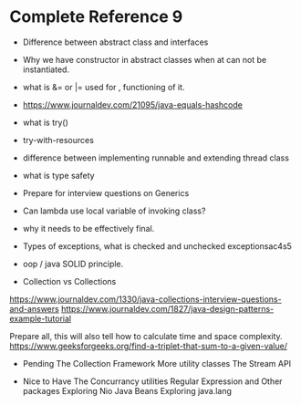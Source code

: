 # Complete Reference 9 

* Difference between abstract class and interfaces
* Why we have constructor in abstract classes when at can not be instantiated.
* what is &= or |= used for , functioning of it.

* https://www.journaldev.com/21095/java-equals-hashcode

* what is try()
* try-with-resources

* difference between implementing runnable and extending thread class
* what is type safety
* Prepare for interview questions on Generics


* Can lambda use local variable of invoking class?
* why it needs to be effectively final.

* Types of exceptions, what is checked and unchecked exceptionsac4s5

* oop / java SOLID principle.
* Collection vs Collections


https://www.journaldev.com/1330/java-collections-interview-questions-and-answers
https://www.journaldev.com/1827/java-design-patterns-example-tutorial


Prepare all, this will also tell how to calculate time and space complexity.
https://www.geeksforgeeks.org/find-a-triplet-that-sum-to-a-given-value/



* Pending
The Collection Framework
More utility classes
The Stream API


* Nice to Have
The Concurrancy utilities
Regular Expression and Other packages
Exploring Nio
Java Beans
Exploring java.lang
